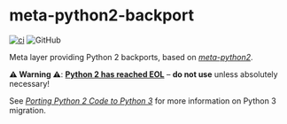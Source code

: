 # meta-python2-backport

[![ci](https://github.com/jhnc-oss/meta-python2-backport/actions/workflows/ci.yml/badge.svg)](https://github.com/jhnc-oss/meta-python2-backport/actions/workflows/ci.yml)
![GitHub](https://img.shields.io/github/license/jhnc-oss/meta-python2-backport?color=yellow)

Meta layer providing Python 2 backports, based on [*meta-python2*](https://git.openembedded.org/meta-python2/).

**:warning: Warning :warning:**: [**Python 2 has reached EOL**](https://www.python.org/doc/sunset-python-2/) – **do not use** unless absolutely necessary!

See [*Porting Python 2 Code to Python 3*](https://docs.python.org/3/howto/pyporting.html) for more information on Python 3 migration.
